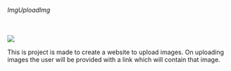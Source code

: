 <h6>ImgUploadImg</h6><br/>
<img src="http://s28.postimg.org/8fmfjney5/brand2.png"/><br/>
<p>This is project is made to create a website to upload images. On uploading images the user will be provided with a link which will contain that image.</p>
